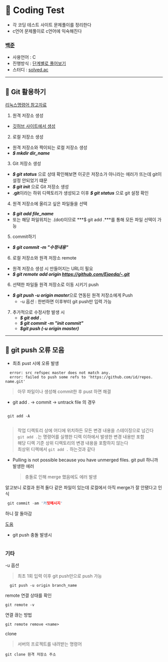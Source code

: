 # 📌 Coding Test
* 각 코딩 테스트 사이트 문제풀이를 정리한다<br>
* c언어 문제풀이로 c언어에 익숙해진다

### [백준](https://www.acmicpc.net "BOJ")

* 사용언어 : C
* 진행방식 : [단계별로 풀어보기](https://www.acmicpc.net/step "BOJ_step")
* 스터디 : [solved.ac](https://solved.ac/ranking/rival)

---

## 📌 Git 활용하기
[리눅스명령어 참고자료](https://github.com/wooseok1152/hadoop-spark/blob/master/Linux%20기본%20명령어%20&%20Hadoop,%20R%20및%20R-studio%20설치%20부록.pdf "Linux_Command")

1. 원격 저장소 생성
  * [깃허브 사이트에서 생성](https://github.com/new)

2. 로컬 저장소 생성<br>
* 원격 저장소와 짝이되는 로컬 저장소 생성
* ***$ mkdir dir_name***
  
3. Git 저장소 생성 <br>
* ***$ git status*** 으로 상태 확인해보면 이곳은 저장소가 아니라는 에러가 뜨는데 git이 설정 안되었기 떄문
* ***$ git init*** 으로 Git 저장소 생성
* **.git**이라는 하위 디렉토리가 생성되고 이후 ***$ git status*** 으로 git 설정 확인
  
4. 원격 저장소에 올리고 싶은 파일들을 선택
* ***$ git add file_name*** 
* 또는 해당 파일위치는 .(dot)이므로 ***$ git add .***를 통해 모든 파일 선택이 가능

5. commit하기<br>
* ***$ git commit -m "수정내용"***

6. 로컬 저장소와 원격 저장소 remote
* 원격 저장소 생성 시 만들어지는 URL이 필요
* ***$ git remote add origin https://github.com/Ejaeda/-.git***

6. 선택한 파일들 원격 저장소로 이동 시키기 push
* ***$ git push -u origin master***으로 연동된 원격 저장소에게 Push
  * -u 옵션 : 한번하면 이후부터 git push만 입력 가능
   
7. 추가적으로 수정사항 발생 시
    * ***$ git add .***
    * ***$ git commit -m "init commit"***
    * ***$git push (-u origin master)***
  

------

## 📌 git push 오류 모음<br>

* 최초 pust 시에 오류 발생

```vim
  error: src refspec master does not match any.
  error: failed to push some refs to 'https://github.com/id/repos. name.git'
```
>  아무 파일이나 생성해 commit한 후 pust 하면 해결

* git add . -> commit -> untrack file 의 경우
```vim

 git add -A
 
```
> 작업 디렉토리 상에 어디에 위치하든 모든 변경 내용을 스테이징으로 넘긴다<br>
> `git add .`는 명령어를 실행한 디렉 이하에서 발생한 변경 내용만 포함<br>
> 해당 디렉 기준 상위 디렉토리의 변경 내용을 포함하지 않는다<br>
> 최상위 디렉에서 `git add .` 하는것과 같다

* Pulling is not possible because you have unmerged files.
  git pull 하니까 발생한 에러
  > 충돌로 인해 merge 했음에도 에러 발생

 알고보니 로컬과 원격 둘다 같은 파일이 있는데 로컬에서 아직 merge가 잘 안됐다고 인식
```.c
 git commit -am '커밋메시지'
```
하니 잘 돌아감

[도움](https://velog.io/@2ujin/%EA%B9%83-Pull-is-not-possible-because-you-have-unmerged-files-%EC%97%90%EB%9F%AC)<br>

* git push 충돌 발생시

```
```

### 기타
  
-u 옵션
> 최초 1회 입력 이후 git push만으로 push 가능
```.vim
  git push -u origin branch_name 
```

remote 연결 상태를 확인
  ```.vim
  git remote -v
  ```
연결 끊는 방법

  ```.vim
  git remote remove <name>
  ```

clone
> 서버의 프로젝트를 내려받는 명령어
  ```.vim
  git clone 원격 저장소 주소
  ```
